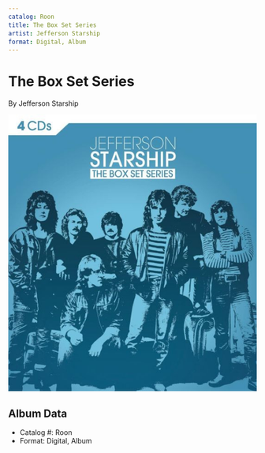```yaml
---
catalog: Roon
title: The Box Set Series
artist: Jefferson Starship
format: Digital, Album
---
```


# The Box Set Series

By Jefferson Starship

![](../../assets/albumcovers/Jefferson_Starship-The_Box_Set_Series.png)

## Album Data

- Catalog #: Roon
- Format: Digital, Album

